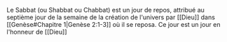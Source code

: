 Le Sabbat (ou Shabbat ou Chabbat) est un jour de repos, attribué au septième jour de la semaine de la création de l'univers par [[Dieu]] dans [[Genèse#Chapitre 1|Genèse 2:1-3]] où il se reposa.
Ce jour est un jour en l'honneur de [[Dieu]]